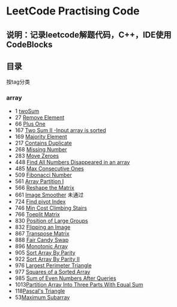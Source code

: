 ﻿# LeetCode Practising Code

##  说明：记录leetcode解题代码，C++，IDE使用CodeBlocks

## 目录
按tag分类

### array
- 1 [twoSum](array/1.cpp)
- 27 [Remove Element](array/27.cpp)
- 66 [Plus One](array/66.cpp)
- 167 [Two Sum II -Input array is sorted](array/167.cpp)
- 169 [Majority Element](array/169.cpp)
- 217 [Contains Duplicate](array/217.cpp)
- 268 [Missing Number](array/268.cpp)
- 283 [Move Zeroes](array/283.cpp)
- 448 [Find All Numbers Disappeared in an array](array/448.cpp)
- 485 [Max Consecutive Ones](array/485.cpp)
- 509 [Fibonacci Number](array/509.cpp)
- 561 [Array Partition I](array/561.cpp)
- 566 [Reshape the Matrix](array/566.cpp)
- 661 [Image Smoother](array/661.cpp) 未通过
- 724 [Find pivot Index](array/724.cpp)
- 746 [Min Cost Climbing Stairs](arary/746.cpp)
- 766 [Toeplit Matrix](array/766.cpp)
- 830 [Position of Large Groups](array/830.cpp)
- 832 [Flipping an Image](array/832.cpp)
- 867 [Transpose Matrix](array/867.cpp)
- 888 [Fair Candy Swap](array/888.cpp)
- 896 [Monotonic Array](array/896.cpp)
- 905 [Sort Array By Parity](array/905.cpp)
- 922 [Sort Array By Parity II](array/933.cpp)
- 976 [Largest Perimeter Triangle](array/976.cpp)
- 977 [Squares of a Sorted Array](array/977.cpp)
- 985 [Sum of Even Numbers After Queries](array/985.cpp)
- 1013[Partition Array Into Three Parts With Equal Sum](array/1013.cpp)
- 118[Pascal's Triangle](array/118.cpp)
- 53[Maximum Subarray](array/53.cpp)